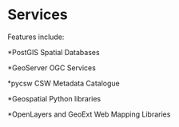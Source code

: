 # Services


Features include:

*PostGIS Spatial Databases

*GeoServer OGC Services

*pycsw CSW Metadata Catalogue

*Geospatial Python libraries

*OpenLayers and GeoExt Web Mapping Libraries